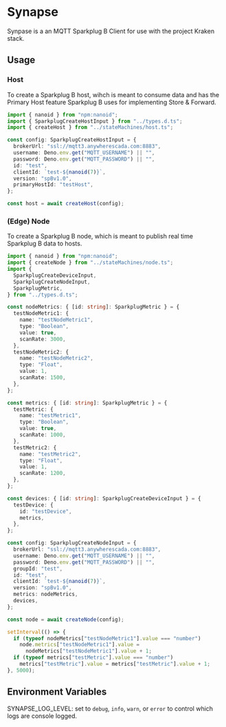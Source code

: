 # Synapse

Synpase is a an MQTT Sparkplug B Client for use with the project Kraken stack.

## Usage

### Host

To create a Sparkplug B host, wihch is meant to consume data and has the Primary Host feature Sparkplug B uses for implementing Store & Forward.

```typescript
import { nanoid } from "npm:nanoid";
import { SparkplugCreateHostInput } from "../types.d.ts";
import { createHost } from "../stateMachines/host.ts";

const config: SparkplugCreateHostInput = {
  brokerUrl: "ssl://mqtt3.anywherescada.com:8883",
  username: Deno.env.get("MQTT_USERNAME") || "",
  password: Deno.env.get("MQTT_PASSWORD") || "",
  id: "test",
  clientId: `test-${nanoid(7)}`,
  version: "spBv1.0",
  primaryHostId: "testHost",
};

const host = await createHost(config);
```

### (Edge) Node

To create a Sparkplug B node, which is meant to publish real time Sparkplug B data to hosts.

```typescript
import { nanoid } from "npm:nanoid";
import { createNode } from "../stateMachines/node.ts";
import {
  SparkplugCreateDeviceInput,
  SparkplugCreateNodeInput,
  SparkplugMetric,
} from "../types.d.ts";

const nodeMetrics: { [id: string]: SparkplugMetric } = {
  testNodeMetric1: {
    name: "testNodeMetric1",
    type: "Boolean",
    value: true,
    scanRate: 3000,
  },
  testNodeMetric2: {
    name: "testNodeMetric2",
    type: "Float",
    value: 1,
    scanRate: 1500,
  },
};

const metrics: { [id: string]: SparkplugMetric } = {
  testMetric: {
    name: "testMetric1",
    type: "Boolean",
    value: true,
    scanRate: 1000,
  },
  testMetric2: {
    name: "testMetric2",
    type: "Float",
    value: 1,
    scanRate: 1200,
  },
};

const devices: { [id: string]: SparkplugCreateDeviceInput } = {
  testDevice: {
    id: "testDevice",
    metrics,
  },
};

const config: SparkplugCreateNodeInput = {
  brokerUrl: "ssl://mqtt3.anywherescada.com:8883",
  username: Deno.env.get("MQTT_USERNAME") || "",
  password: Deno.env.get("MQTT_PASSWORD") || "",
  groupId: "test",
  id: "test",
  clientId: `test-${nanoid(7)}`,
  version: "spBv1.0",
  metrics: nodeMetrics,
  devices,
};

const node = await createNode(config);

setInterval(() => {
  if (typeof nodeMetrics["testNodeMetric1"].value === "number")
    node.metrics["testNodeMetric1"].value =
      nodeMetrics["testNodeMetric1"].value + 1;
  if (typeof metrics["testMetric"].value === "number")
    metrics["testMetric"].value = metrics["testMetric"].value + 1;
}, 5000);
```

## Environment Variables

SYNAPSE_LOG_LEVEL: set to `debug`, `info`, `warn`, or `error` to control which logs are console logged.
